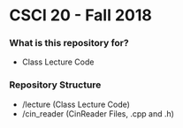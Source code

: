 # CSCI 20 - Fall 2018 #

### What is this repository for? ###

* Class Lecture Code

### Repository Structure ###

* /lecture     (Class Lecture Code)
* /cin_reader  (CinReader Files, .cpp and .h)

